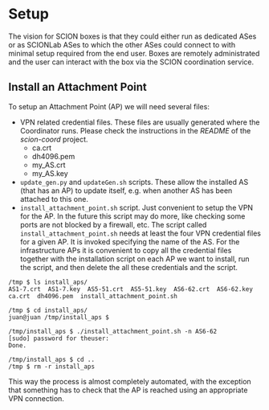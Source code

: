 # Setup
The vision for SCION boxes is that they could either run as dedicated ASes or as SCIONLab ASes to which the other ASes could connect to with minimal setup required from the end user.
Boxes are remotely administrated and the user can interact with the box via the SCION coordination service.

## Install an Attachment Point
To setup an Attachment Point (AP) we will need several files:
- VPN related credential files. These files are usually generated where the Coordinator runs. Please check the instructions in the *README* of the *scion-coord* project.
  - ca.crt
  - dh4096.pem
  - my_AS.crt
  - my_AS.key
- `update_gen.py` and `updateGen.sh` scripts. These allow the installed AS (that has an AP) to update itself, e.g. when another AS has been attached to this one.
- `install_attachment_point.sh` script. Just convenient to setup the VPN for the AP. In the future this script may do more, like checking some ports are not blocked by a firewall, etc.
The script called `install_attachment_point.sh` needs at least the four VPN credential files for a given AP. It is invoked specifying the name of the AS.
For the infrastructure APs it is convenient to copy all the credential files together with the installation script on each AP we want to install, run the script, and then delete the all these credentials and the script.
```
/tmp $ ls install_aps/
AS1-7.crt  AS1-7.key  AS5-51.crt  AS5-51.key  AS6-62.crt  AS6-62.key  ca.crt  dh4096.pem  install_attachment_point.sh

/tmp $ cd install_aps/
juan@juan /tmp/install_aps $

/tmp/install_aps $ ./install_attachment_point.sh -n AS6-62
[sudo] password for theuser:
Done.

/tmp/install_aps $ cd ..
/tmp $ rm -r install_aps
```
This way the process is almost completely automated, with the exception that something has to check that the AP is reached using an appropriate VPN connection.
